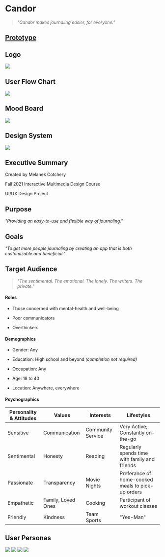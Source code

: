 # Candor
> *"Candor makes journaling easier, for everyone."*

## [Prototype](https://xd.adobe.com/view/c01a103f-861e-40a6-81a7-c706f0c8a1d4-9549/)

## Logo

<img src="Candor Images/Candor Logo.png">

## User Flow Chart

<img src="Candor Images/Candor User Flow Chart.png">

## Mood Board

<img src="Candor Images/Candor Moodboard.png">

## Design System

<img src="Candor Images/Candor Design System.PNG">



## Executive Summary

Created by Melanek Cotchery


Fall 2021 Interactive Multimedia Design Course


UI/UX Design Project

## Purpose
*"Providing an easy-to-use and flexible way of journaling."*

## Goals
*"To get more people journaling by creating an app that is both customizable and beneficial."*

## Target Audience
> *"The sentimental. The emotional. The lonely. The writers. The private."*

#### Roles 

- Those concerned with mental-health and well-being

- Poor communicators

- Overthinkers 

#### Demographics

- Gender: Any

- Education: High school and beyond *(completion not required)*

- Occupation: Any

- Age: 18 to 40

- Location: Anywhere, everywhere


#### Psychographics

| Personality & Attitudes  | Values | Interests | Lifestyles |
| ------------- | ------------- | ------------- | ------------- | 
| Sensitive  | Communication  | Community Service | Very Active; Constantly on-the-go | 
| Sentimental | Honesty  | Reading | Regularly spends time with family and friends | 
| Passionate | Transparency | Movie Nights | Preferance of home-cooked meals to pick-up orders | 
| Empathetic | Family, Loved Ones | Cooking | Participant of workout classes | 
| Friendly | Kindness | Team Sports | "Yes-Man" |

## User Personas

<img src="Candor Images/User-Charisse.PNG">

<img src="Candor Images/User-Ethan.PNG">

<img src="Candor Images/User-Bryan.PNG">

<img src="Candor Images/User-Irene.PNG">

